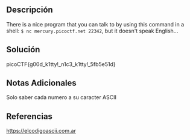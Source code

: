 
## Descripción 
There is a nice program that you can talk to by using this command in a shell: `$ nc mercury.picoctf.net 22342`, but it doesn't speak English...


## Solución 

picoCTF{g00d_k1tty!_n1c3_k1tty!_5fb5e51d}


## Notas Adicionales
Solo saber cada numero a su caracter ASCII


## Referencias

https://elcodigoascii.com.ar